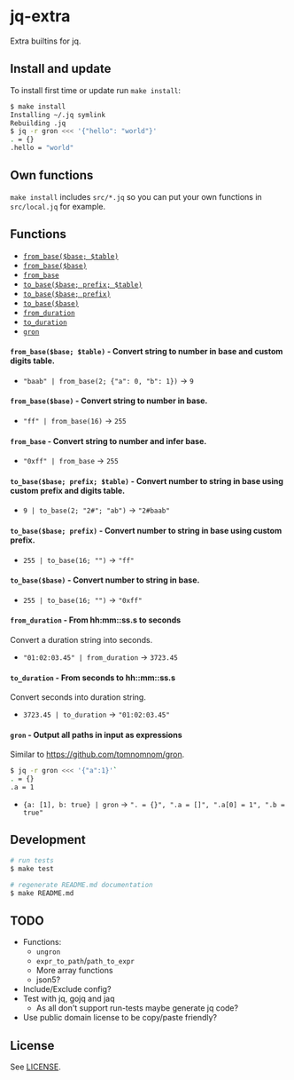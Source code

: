 # jq-extra

Extra builtins for jq.

## Install and update

To install first time or update run `make install`:

```sh
$ make install
Installing ~/.jq symlink
Rebuilding .jq
$ jq -r gron <<< '{"hello": "world"}'
. = {}
.hello = "world"
```

## Own functions

`make install` includes `src/*.jq` so you can put your own functions in `src/local.jq` for example.

## Functions
- [`from_base($base; $table)`](#from_basebase_table)
- [`from_base($base)`](#from_basebase)
- [`from_base`](#from_base)
- [`to_base($base; prefix; $table)`](#to_basebase_prefix_table)
- [`to_base($base; prefix)`](#to_basebase_prefix)
- [`to_base($base)`](#to_basebase)
- [`from_duration`](#from_duration)
- [`to_duration`](#to_duration)
- [`gron`](#gron)
#### <a name="from_basebase_table"></a>`from_base($base; $table)` - Convert string to number in base and custom digits table.
- `"baab" | from_base(2; {"a": 0, "b": 1})` → `9`

#### <a name="from_basebase"></a>`from_base($base)` - Convert string to number in base.
- `"ff" | from_base(16)` → `255`

#### <a name="from_base"></a>`from_base` - Convert string to number and infer base.
- `"0xff" | from_base` → `255`

#### <a name="to_basebase_prefix_table"></a>`to_base($base; prefix; $table)` - Convert number to string in base using custom prefix and digits table.
- `9 | to_base(2; "2#"; "ab")` → `"2#baab"`

#### <a name="to_basebase_prefix"></a>`to_base($base; prefix)` - Convert number to string in base using custom prefix.
- `255 | to_base(16; "")` → `"ff"`

#### <a name="to_basebase"></a>`to_base($base)` - Convert number to string in base.
- `255 | to_base(16; "")` → `"0xff"`

#### <a name="from_duration"></a>`from_duration` - From hh:mm::ss.s to seconds
Convert a duration string into seconds.
- `"01:02:03.45" | from_duration` → `3723.45`

#### <a name="to_duration"></a>`to_duration` - From seconds to hh::mm::ss.s
Convert seconds into duration string.
- `3723.45 | to_duration` → `"01:02:03.45" `

#### <a name="gron"></a>`gron` - Output all paths in input as expressions
Similar to https://github.com/tomnomnom/gron.
```sh
$ jq -r gron <<< '{"a":1}'`
. = {}
.a = 1
```
- `{a: [1], b: true} | gron` → `". = {}", ".a = []", ".a[0] = 1", ".b = true"`

## Development

```sh
# run tests
$ make test

# regenerate README.md documentation
$ make README.md
```

## TODO

- Functions:
  - `ungron`
  - `expr_to_path`/`path_to_expr`
  - More array functions
  - json5?
- Include/Exclude config?
- Test with jq, gojq and jaq
  - As all don't support run-tests maybe generate jq code?
- Use public domain license to be copy/paste friendly?

## License

See [LICENSE](LICENSE).
